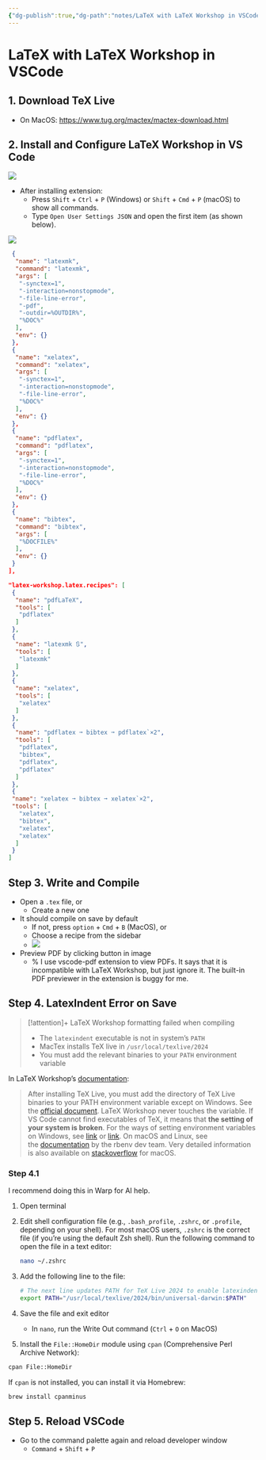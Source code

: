 ```yaml
---
{"dg-publish":true,"dg-path":"notes/LaTeX with LaTeX Workshop in VSCode.md","permalink":"/notes/la-te-x-with-la-te-x-workshop-in-vs-code/","created":"2025-01-19T22:11:49.013-05:00","updated":"2025-01-19T22:32:40.780-05:00"}
---
```



# LaTeX with LaTeX Workshop in VSCode

## 1. Download TeX Live

- On MacOS: <https://www.tug.org/mactex/mactex-download.html>

## 2. Install and Configure LaTeX Workshop in VS Code

![](https://mathjiajia.github.io/install-extension_12622002672664639120_hu172541225290862529.webp)

- After installing extension:
    - Press `Shift` + `Ctrl` + `P` (Windows) or `Shift` + `Cmd` + `P` (macOS) to show all commands.
    - Type `Open User Settings JSON` and open the first item (as shown below).

![](https://mathjiajia.github.io/open-json_15324324291772514197_hu17019227927957955802.webp)

```json title:"Latex Tools Configuration""latex-workshop.latex.tools": [
 {
  "name": "latexmk",
  "command": "latexmk",
  "args": [
   "-synctex=1",
   "-interaction=nonstopmode",
   "-file-line-error",
   "-pdf",
   "-outdir=%OUTDIR%",
   "%DOC%"
  ],
  "env": {}
 },
 {
  "name": "xelatex",
  "command": "xelatex",
  "args": [
   "-synctex=1",
   "-interaction=nonstopmode",
   "-file-line-error",
   "%DOC%"
  ],
  "env": {}
 },
 {
  "name": "pdflatex",
  "command": "pdflatex",
  "args": [
   "-synctex=1",
   "-interaction=nonstopmode",
   "-file-line-error",
   "%DOC%"
  ],
  "env": {}
 },
 {
  "name": "bibtex",
  "command": "bibtex",
  "args": [
   "%DOCFILE%"
  ],
  "env": {}
 }
],
```

```json title:"Latex Recipes"
"latex-workshop.latex.recipes": [
 {
  "name": "pdfLaTeX",
  "tools": [
   "pdflatex"
  ]
 },
 {
  "name": "latexmk 🔃",
  "tools": [
   "latexmk"
  ]
 },
 {
  "name": "xelatex",
  "tools": [
   "xelatex"
  ]
 },
 {
  "name": "pdflatex ➞ bibtex ➞ pdflatex`×2",
  "tools": [
   "pdflatex",
   "bibtex",
   "pdflatex",
   "pdflatex"
  ]
 },
 {
 "name": "xelatex ➞ bibtex ➞ xelatex`×2",
 "tools": [
   "xelatex",
   "bibtex",
   "xelatex",
   "xelatex"
  ]
 }
]
```

## Step 3. Write and Compile

- Open a `.tex` file, or
    - Create a new one
- It should compile on save by default
    - If not, press `option` + `Cmd` + `B` (MacOS), or
    - Choose a recipe from the sidebar
    - ![](https://mathjiajia.github.io/tex-recipes_10309184516684059221_hu3613837266828645116.webp)
- Preview PDF by clicking button in image
    - % I use vscode-pdf extension to view PDFs. It says that it is incompatible with LaTeX Workshop, but just ignore it. The built-in PDF previewer in the extension is buggy for me.

## Step 4. LatexIndent Error on Save

> [!attention]+ LaTeX Workshop formatting failed when compiling
> - The `latexindent` executable is not in system’s `PATH`
> - MacTex installs TeX live in `/usr/local/texlive/2024`
> - You must add the relevant binaries to your `PATH` environment variable

In LaTeX Workshop’s [documentation](https://github.com/James-Yu/latex-workshop/wiki/Install):

> After installing TeX Live, you must add the directory of TeX Live binaries to your PATH environment variable except on Windows. See the [official document](https://www.tug.org/texlive/quickinstall.html). LaTeX Workshop never touches the variable. If VS Code cannot find executables of TeX, it means that **the setting of your system is broken**. For the ways of setting environment variables on Windows, see [link](https://docs.telerik.com/teststudio/features/test-runners/add-path-environment-variables) or [link](https://www.computerhope.com/issues/ch000549.htm). On macOS and Linux, see the [documentation](https://github.com/rbenv/rbenv/wiki/unix-shell-initialization) by the rbenv dev team. Very detailed information is also available on [stackoverflow](https://stackoverflow.com/questions/135688/setting-environment-variables-on-os-x) for macOS.

### Step 4.1

I recommend doing this in Warp for AI help.

1. Open terminal
2. Edit shell configuration file (e.g., `.bash_profile`, `.zshrc`, or `.profile`, depending on your shell). For most macOS users, `.zshrc` is the correct file (if you’re using the default Zsh shell).
   Run the following command to open the file in a text editor:

   ```bash
   nano ~/.zshrc
   ```

3. Add the following line to the file:

   ```bash
   # The next line updates PATH for TeX Live 2024 to enable latexindent and other tools
   export PATH="/usr/local/texlive/2024/bin/universal-darwin:$PATH"
   ```

4. Save the file and exit editor
    - In `nano`, run the Write Out command (`Ctrl` + `O` on MacOS)
5. Install the `File::HomeDir` module using `cpan` (Comprehensive Perl Archive Network):

```bash
cpan File::HomeDir
```

If `cpan` is not installed, you can install it via Homebrew:

```bash
brew install cpanminus
```

## Step 5. Reload VSCode

- Go to the command palette again and reload developer window
    - `Command` + `Shift` + `P`